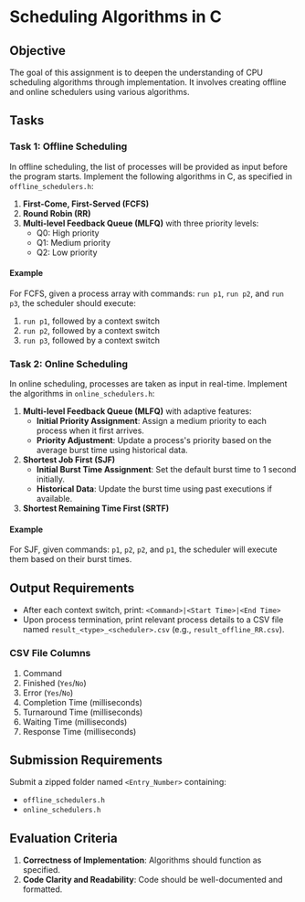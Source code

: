 # Scheduling Algorithms in C

## Objective
The goal of this assignment is to deepen the understanding of CPU scheduling algorithms through implementation. It involves creating offline and online schedulers using various algorithms.

## Tasks

### Task 1: Offline Scheduling
In offline scheduling, the list of processes will be provided as input before the program starts. Implement the following algorithms in C, as specified in `offline_schedulers.h`:
1. **First-Come, First-Served (FCFS)**
2. **Round Robin (RR)**
3. **Multi-level Feedback Queue (MLFQ)** with three priority levels:
   - Q0: High priority
   - Q1: Medium priority
   - Q2: Low priority

#### Example
For FCFS, given a process array with commands: `run p1`, `run p2`, and `run p3`, the scheduler should execute:
1. `run p1`, followed by a context switch
2. `run p2`, followed by a context switch
3. `run p3`, followed by a context switch

### Task 2: Online Scheduling
In online scheduling, processes are taken as input in real-time. Implement the algorithms in `online_schedulers.h`:
1. **Multi-level Feedback Queue (MLFQ)** with adaptive features:
   - **Initial Priority Assignment**: Assign a medium priority to each process when it first arrives.
   - **Priority Adjustment**: Update a process's priority based on the average burst time using historical data.
2. **Shortest Job First (SJF)**
   - **Initial Burst Time Assignment**: Set the default burst time to 1 second initially.
   - **Historical Data**: Update the burst time using past executions if available.
3. **Shortest Remaining Time First (SRTF)**

#### Example
For SJF, given commands: `p1`, `p2`, `p2`, and `p1`, the scheduler will execute them based on their burst times.

## Output Requirements
- After each context switch, print: `<Command>|<Start Time>|<End Time>`
- Upon process termination, print relevant process details to a CSV file named `result_<type>_<scheduler>.csv` (e.g., `result_offline_RR.csv`).

### CSV File Columns
1. Command
2. Finished (`Yes`/`No`)
3. Error (`Yes`/`No`)
4. Completion Time (milliseconds)
5. Turnaround Time (milliseconds)
6. Waiting Time (milliseconds)
7. Response Time (milliseconds)

## Submission Requirements
Submit a zipped folder named `<Entry_Number>` containing:
- `offline_schedulers.h`
- `online_schedulers.h`

## Evaluation Criteria
1. **Correctness of Implementation**: Algorithms should function as specified.
2. **Code Clarity and Readability**: Code should be well-documented and formatted.
